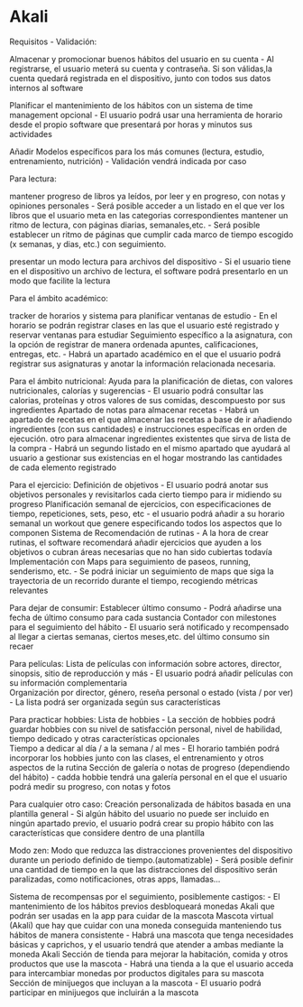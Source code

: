 # Akali
Requisitos - Validación:


Almacenar y promocionar buenos hábitos del usuario en su cuenta - Al registrarse, el usuario meterá su cuenta y contraseña. Si son válidas,la cuenta quedará registrada en el dispositivo, junto con todos sus datos 
internos al software

Planificar el mantenimiento de los hábitos con un sistema de time management opcional - El usuario podrá usar una herramienta de horario desde el propio software que presentará por horas y minutos sus actividades

Añadir Modelos específicos para los más comunes (lectura, estudio, entrenamiento, nutrición) - Validación vendrá indicada por caso

Para lectura:

mantener progreso de libros ya leídos, por leer y en progreso, con notas y opiniones personales - Será posible acceder a un listado en el que ver los libros que el usuario meta en las categorias correspondientes
mantener un ritmo de lectura, con páginas diarias, semanales,etc. - Será posible establecer un ritmo de páginas que cumplir cada marco de tiempo escogido (x semanas, y dias, etc.) con seguimiento. 

presentar un modo lectura para archivos del dispositivo - Si el usuario tiene en el dispositivo un archivo de lectura, el software podrá presentarlo en un modo que facilite la lectura

Para el ámbito académico:

tracker de horarios y sistema para planificar ventanas de estudio - En el horario se podrán registrar clases en las que el usuario esté registrado y reservar ventanas para estudiar
Seguimiento específico a la asignatura, con la opción de registrar de manera ordenada apuntes, calificaciones, entregas, etc. - Habrá un apartado académico en el que el usuario podrá registrar sus asignaturas y anotar la información relacionada necesaria.

Para el ámbito nutricional:
Ayuda para la planificación de dietas, con valores nutricionales, calorías y sugerencias - El usuario podrá consultar las calorias, proteínas y otros valores de sus comidas, descompuesto por sus ingredientes
Apartado de notas para almacenar recetas - Habrá un apartado de recetas en el que almacenar las recetas a base de ir añadiendo ingredientes (con sus cantidades) e instrucciones específicas en orden de ejecución.
otro para almacenar ingredientes existentes que sirva de lista de la compra - Habrá un segundo listado en el mismo apartado que ayudará al usuario a gestionar sus existencias en el hogar mostrando las cantidades de cada elemento registrado


Para el ejercicio:
Definición de objetivos - El usuario podrá anotar sus objetivos personales y revisitarlos cada cierto tiempo para ir midiendo su progreso
Planificación semanal de ejercicios, con especificaciones de tiempo, repeticiones, sets, peso, etc - el usuario podrá añadir a su horario semanal un workout que genere especificando todos los aspectos que lo componen
Sistema de Recomendación de rutinas - A la hora de crear rutinas, el software recomendará añadir ejercicios que ayuden a los objetivos o cubran áreas necesarias que no han sido cubiertas todavía
Implementación con Maps para seguimiento de paseos, running, senderismo, etc. - Se podrá iniciar un seguimiento de maps que siga la trayectoria de un recorrido durante el tiempo, recogiendo métricas relevantes

Para dejar de consumir:
Establecer último consumo - Podrá añadirse una fecha de último consumo para cada sustancia 
Contador con milestones para el seguimiento del hábito - El usuario será notificado y recompensado al llegar a ciertas semanas, ciertos meses,etc. del último consumo sin recaer

Para películas:
Lista de películas con información sobre actores, director, sinopsis, sitio de reproducción y más - El usuario podrá añadir películas con su información complementaria  
Organización por director, género, reseña personal o estado (vista / por ver) - La lista podrá ser organizada según sus características


Para practicar hobbies:
Lista de hobbies - La sección de hobbies podrá guardar hobbies con su nivel de satisfacción personal, nivel de habilidad, tiempo dedicado y otras características opcionales  
Tiempo a dedicar al día / a la semana / al mes - El horario también podrá incorporar los hobbies junto con las clases, el entrenamiento y otros aspectos de la rutina
Sección de galería o notas de progreso (dependiendo del hábito) - cadda hobbie tendrá una galería personal en el que el usuario podrá medir su progreso, con notas y fotos  

Para cualquier otro caso:
Creación personalizada de hábitos basada en una plantilla general - Si algún hábito del usuario no puede ser incluido en ningún apartado previo, el usuario podrá crear su propio hábito con las características que considere dentro de una plantilla 

Modo zen:
Modo que reduzca las distracciones provenientes del dispositivo durante un periodo definido de tiempo.(automatizable) - Será posible definir una cantidad de tiempo en la que las distracciones del dispositivo serán paralizadas, como notificaciones, otras apps, llamadas... 

Sistema de recompensas por el seguimiento, posiblemente castigos: - El mantenimiento de los hábitos previos desbloqueará monedas Akali que podrán ser usadas en la app para cuidar de la mascota
Mascota virtual (Akali) que hay que cuidar con una moneda conseguida manteniendo tus hábitos de manera consistente - Habrá una mascota que tenga necesidades básicas y caprichos, y el usuario tendrá que atender a ambas mediante la moneda Akali
Sección de tienda para mejorar la habitación, comida y otros productos que use la mascota - Habrá una tienda a la que el usuario acceda para intercambiar monedas por productos digitales para su mascota
Sección de minijuegos que incluyan a la mascota - El usuario podrá participar en minijuegos que incluirán a la mascota

